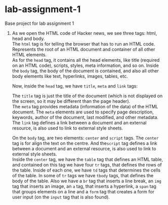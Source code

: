 # lab-assignment-1
Base project for lab assignment 1

1. As we open the HTML code of Hacker news, we see three tags: html, head and body.  
The `html` tag is for telling the browser that has to run an HTML code. Represents the root of an HTML document and container of all other HTML elements.  
As for the `head` tag, it contains all the head elements, like title (required on an HTML code), scripts, styles, meta information, and so on.
Inside the `body` tag, the body of the document is contained, and also all other body elements like text, hyperlinks, images, tables, etc.  
  
    Now, inside the `head` tag, we have `title`, `meta` and `link` tags: 
       
    The `title` tag is just the title of the document (which is not displayed on the screen, so it may be different than the page header).  
    The `meta` tag provides metadata (information of the data) of the HTML document. The `meta` elements are used to specify page description, keywords, author of the document, last modified, and other metadata. 
    The `link` tag defines a link between a document and an external resource, is also used to link to external style sheets.  
    
    On the `body` tag, are two elements: `center` and `script` tags. The `center` tag is for align the text on the centre. And the`script` tag defines a link between a document and an external resource, is also used to link to external style sheets.  
    Inside the `center` tag, we have the `table` tag that defines an HTML table, and contained on this tag we have four `tr` tags, that defines the rows of the table. Inside of each one, we have `td` tags that determines the cells of the table. In some of `tr` tags we have `tbody` tags, that defines the body of the table. Also we have a `br` tag that inserts a line break, an `img` tag that inserts an image, an `a` tag, that inserts a hyperlink, a `span` tag that groups elements on a line and a `form` tag that creates a form for user input (on the `input` tag that is also found).
    